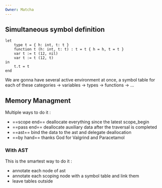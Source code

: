 ```yaml
---
Owner: Matcha
---
```

## Simultaneous symbol definition
```F#
let
	type t = { h: int, t: t }
	function t (h: int, t: t) : t = t { h = h, t = t }
	var t := t (12, nil)
	var t := t (12, t)
in
	t.t = t
end
```
We are gonna have several active environment at once, a symbol table for each of these categories
→ variables
→ types
→ functions
→ …
  
## Memory Managment
Multiple ways to do it :
- ==scope end== deallocate everything since the latest scope_begin
- ==pass end== deallocate auxiliary data after the traversal is completed
- ==ast== bind the data to the ast and delegate deallocation
- ==by hand== thanks God for Valgrind and Paracetamol
  
### With AST
This is the smartest way to do it :
- annotate each node of ast
- annotate each scoping node with a symbol table and link them
- leave tables outside